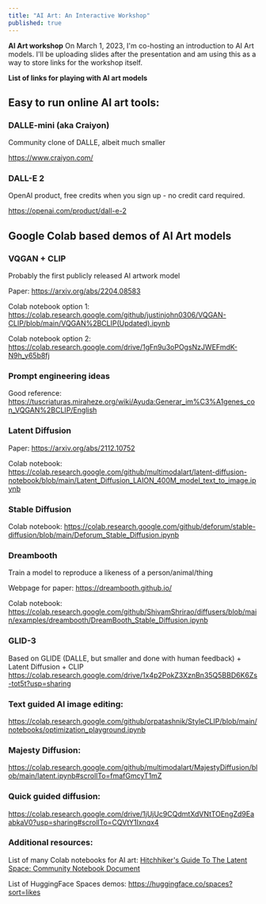 ```yaml
---
title: "AI Art: An Interactive Workshop"
published: true
---
```


**AI Art workshop**
On March 1, 2023, I'm co-hosting an introduction to AI Art models. I'll be uploading slides after the presentation and am using this as a way to store links for the workshop itself.

**List of links for playing with AI art models**


## Easy to run online AI art tools:

### DALLE-mini (aka Craiyon)
Community clone of DALLE, albeit much smaller

https://www.craiyon.com/

### DALL-E 2
OpenAI product, free credits when you sign up - no credit card required.

https://openai.com/product/dall-e-2

## Google Colab based demos of AI Art models


### VQGAN + CLIP
Probably the first publicly released AI artwork model

Paper: https://arxiv.org/abs/2204.08583

Colab notebook option 1:
https://colab.research.google.com/github/justinjohn0306/VQGAN-CLIP/blob/main/VQGAN%2BCLIP(Updated).ipynb 

Colab notebook option 2:
https://colab.research.google.com/drive/1gFn9u3oPOgsNzJWEFmdK-N9h_y65b8fj


### Prompt engineering ideas
Good reference: https://tuscriaturas.miraheze.org/wiki/Ayuda:Generar_im%C3%A1genes_con_VQGAN%2BCLIP/English 


### Latent Diffusion 
Paper: https://arxiv.org/abs/2112.10752

Colab notebook:
https://colab.research.google.com/github/multimodalart/latent-diffusion-notebook/blob/main/Latent_Diffusion_LAION_400M_model_text_to_image.ipynb


### Stable Diffusion
Colab notebook:
https://colab.research.google.com/github/deforum/stable-diffusion/blob/main/Deforum_Stable_Diffusion.ipynb

### Dreambooth
Train a model to reproduce a likeness of a person/animal/thing

Webpage for paper: 
https://dreambooth.github.io/

Colab notebook:
https://colab.research.google.com/github/ShivamShrirao/diffusers/blob/main/examples/dreambooth/DreamBooth_Stable_Diffusion.ipynb



### GLID-3 
Based on GLIDE (DALLE, but smaller and done with human feedback) + Latent Diffusion + CLIP
https://colab.research.google.com/drive/1x4p2PokZ3XznBn35Q5BBD6K6Zs-tot5t?usp=sharing


### Text guided AI image editing:
https://colab.research.google.com/github/orpatashnik/StyleCLIP/blob/main/notebooks/optimization_playground.ipynb

### Majesty Diffusion:
https://colab.research.google.com/github/multimodalart/MajestyDiffusion/blob/main/latent.ipynb#scrollTo=fmafGmcyT1mZ 

### Quick guided diffusion:
https://colab.research.google.com/drive/1jUjUc9CQdmtXdVNtTOEngZd9EaabkaV0?usp=sharing#scrollTo=CQVtY1Ixnqx4



### Additional resources:
List of many Colab notebooks for AI art:
[Hitchhiker's Guide To The Latent Space: Community Notebook Document](https://docs.google.com/document/d/1ON4unvrGC2fSEAHMVb4idopPlWmzM0Lx5cxiOXG47k4/edit)

List of HuggingFace Spaces demos:
https://huggingface.co/spaces?sort=likes